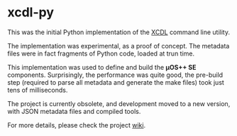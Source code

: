 # xcdl-py

This was the initial Python implementation of the [XCDL](https://github.com/xcdl) command line utility.

The implementation was experimental, as a proof of concept. The metadata files were in fact fragments of Python code, loaded at trun time.

This implementation was used to define and build the **µOS++ SE** components. Surprisingly, the performance was quite good, the pre-build step (required to parse all metadata and generate the make files) took just tens of milliseconds.

The project is currently obsolete, and development moved to a new version, with JSON metadata files and compiled tools.

For more details, please check the project [wiki](https://github.com/xcdl/xcdl-py/wiki).
